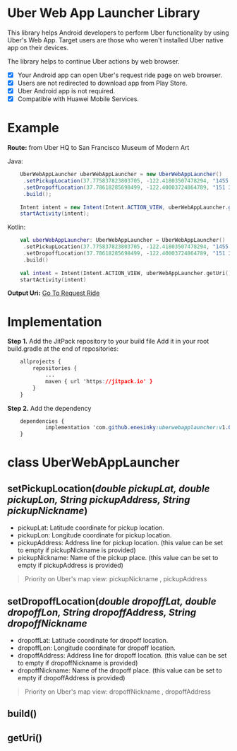 

# Uber Web App Launcher Library

This library helps Android developers to perform Uber functionality by using Uber's Web App.
Target users are those who weren't installed Uber native app on their devices.

The library helps to continue Uber actions by web browser.

 - [x] Your Android app can open Uber's request ride page on web browser.
 - [x] Users are not redirected to download app from Play Store.
 - [x] Uber Android app is not required. 
 - [x] Compatible with Huawei Mobile Services.

# Example

**Route:**
from Uber HQ to San Francisco Museum of Modern Art

Java:
```java
    UberWebAppLauncher uberWebAppLauncher = new UberWebAppLauncher()  
     .setPickupLocation(37.775837823803705, -122.41803507478294, "1455 Market St #400, San Francisco, CA 94103, United States", "Uber HQ")  
     .setDropoffLocation(37.78618285698499, -122.40003724864789, "151 3rd St, San Francisco, CA 94103, United States", "San Francisco Museum of Modern Art")  
     .build();  
      
    Intent intent = new Intent(Intent.ACTION_VIEW, uberWebAppLauncher.getUri());  
    startActivity(intent);
```

Kotlin:
```kotlin
    val uberWebAppLauncher: UberWebAppLauncher = UberWebAppLauncher()  
     .setPickupLocation(37.775837823803705, -122.41803507478294, "1455 Market St #400, San Francisco, CA 94103, United States", "Uber HQ")  
     .setDropoffLocation(37.78618285698499, -122.40003724864789, "151 3rd St, San Francisco, CA 94103, United States", "San Francisco Museum of Modern Art")  
     .build()  
     
    val intent = Intent(Intent.ACTION_VIEW, uberWebAppLauncher.getUri())  
    startActivity(intent)
```

**Output Uri:**
[Go To Request Ride](https://m.uber.com/looking?drop=%7B%22latitude%22:37.78618285698499,%22longitude%22:-122.40003724864789,%22addressLine1%22:%22San%20Francisco%20Museum%20of%20Modern%20Art%22%7D&pickup=%7B%22latitude%22:37.775837823803705,%22longitude%22:-122.41803507478294,%22addressLine1%22:%22Uber%20HQ%22%7D&vehicle=3bb777a3-7072-4d8c-a8b6-0cd9dcfe650e)


# Implementation

**Step 1.** Add the JitPack repository to your build file
Add it in your root build.gradle at the end of repositories:

```css
	allprojects {
		repositories {
			...
			maven { url 'https://jitpack.io' }
		}
	}
```

**Step 2.** Add the dependency
```css
	dependencies {
	        implementation 'com.github.enesinky:uberwebapplauncher:v1.0'
	}
```


# class UberWebAppLauncher

## **setPickupLocation**(*double pickupLat, double pickupLon, String pickupAddress, String pickupNickname*)

 - pickupLat:  Latitude coordinate for pickup location. 
 - pickupLon: Longitude coordinate for pickup location.
 - pickupAddress: Address line for pickup location. (this value can be set to empty if pickupNickname is provided)
 - pickupNickname: Name of the pickup place. (this value can be set to empty if pickupAddress is provided)

> Priority on Uber's map view: pickupNickname , pickupAddress

## **setDropoffLocation**(*double dropoffLat, double dropoffLon, String dropoffAddress, String dropoffNickname*

 - dropoffLat:  Latitude coordinate for dropoff location. 
 - dropoffLon: Longitude coordinate for dropoff location.
 - dropoffAddress: Address line for dropoff location. (this value can be set to empty if dropoffNickname is provided)
 - dropoffNickname: Name of the dropoff place. (this value can be set to empty if dropoffAddress is provided)

> Priority on Uber's map view: dropoffNickname , dropoffAddress

## **build()**


## **getUri()**


